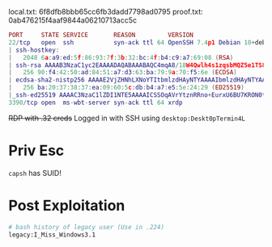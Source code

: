local.txt: 6f8dfb8bbb65cc6fb3dadd7798ad0795
proof.txt: 0ab476215f4aaf9844a06210713acc5c
```lua
PORT     STATE SERVICE       REASON         VERSION
22/tcp   open  ssh           syn-ack ttl 64 OpenSSH 7.4p1 Debian 10+deb9u7 (protocol 2.0)
| ssh-hostkey: 
|   2048 6a:a9:ed:5f:86:93:7f:3b:32:bc:4f:b4:c9:a7:69:08 (RSA)
| ssh-rsa AAAAB3NzaC1yc2EAAAADAQABAAABAQC4mqA8/18W4Qwlh4s1zqsbMQZ5e1TS8qdLy/8baftf2FQJ76zhiDqGCAkHM9jrmGuKHE0/8u4VDiEOJK574434UmuKYsbs39NmD65AycYCN82nxEtnmuDbgGXZr1WTxTbD9A+9XO8IuVi9srkoqEcqSipkeZ4VxjjSoW3ydnibUd27cpAXfJBz5aZ4nHLPt5Y96UEaz7vyJ+015buIx8Jbjwh9agWIdwY3cXaHnLv9hnlKL0cTapA66xj7gjKRF2lKAfNltKedR/rDGJySyudFkfEByz2IKqNI3GScTJTAWHNrCJfkINBl9yO+Rrsj1j9xtc9LlhQk3863wX1Zc88Z
|   256 90:f4:42:50:ad:84:51:a7:d3:63:ba:79:9a:70:f5:6e (ECDSA)
| ecdsa-sha2-nistp256 AAAAE2VjZHNhLXNoYTItbmlzdHAyNTYAAAAIbmlzdHAyNTYAAABBBLYutE+F46TIfcojCPbtgziz07rfDLL3WRBSYqXYqs1P1adlQmgYiMeIhQARPZaFHroOfJyQLWZIGlxQAa6fWWc=
|   256 ba:20:37:38:37:ea:09:60:5c:db:b4:a7:e5:5e:24:29 (ED25519)
|_ssh-ed25519 AAAAC3NzaC1lZDI1NTE5AAAAICSSOqAVrYtznRRno+EurxU6BU7KRON0tCbi/0MgIS9p
3390/tcp open  ms-wbt-server syn-ack ttl 64 xrdp
```

~~RDP with .32 creds~~
Logged in with SSH using `desktop:Deskt0pTermin4L`

# Priv Esc
`capsh` has SUID!

# Post Exploitation
```sh
# bash history of legacy user (Use in .224)
legacy:I_Miss_Windows3.1
```